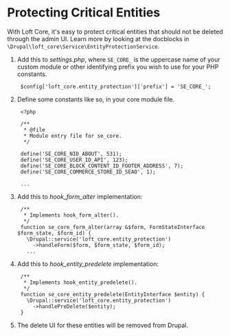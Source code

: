 <!--
id: entity_protection
tags: ''
-->

# Protecting Critical Entities

With Loft Core, it's easy to protect critical entities that should not be deleted through the admin UI.  Learn more by looking at the docblocks in `\Drupal\loft_core\Service\EntityProtectionService`.

1. Add this to _settings.php_, where `SE_CORE_` is the uppercase name of your custom module or other identifying prefix you wish to use for your PHP constants.

        $config['loft_core.entity_protection']['prefix'] = 'SE_CORE_';

1. Define some constants like so, in your core module file.

        <?php
        
        /**
         * @file
         * Module entry file for se_core.
         */
        
        define('SE_CORE_NID_ABOUT', 531);
        define('SE_CORE_USER_ID_API', 123);
        define('SE_CORE_BLOCK_CONTENT_ID_FOOTER_ADDRESS', 7);
        define('SE_CORE_COMMERCE_STORE_ID_SEAO', 1);
        
        ...

1. Add this to _hook_form_alter_ implementation:

        /**
         * Implements hook_form_alter().
         */
        function se_core_form_alter(array &$form, FormStateInterface $form_state, $form_id) {
          \Drupal::service('loft_core.entity_protection')
            ->handleForm($form, $form_state, $form_id);
          ...  

1. Add this to _hook_entity_predelete_ implementation:

        /**
         * Implements hook_entity_predelete().
         */
        function se_core_entity_predelete(EntityInterface $entity) {
          \Drupal::service('loft_core.entity_protection')
            ->handlePreDelete($entity);
        }
        
1. The delete UI for these entities will be removed from Drupal.
